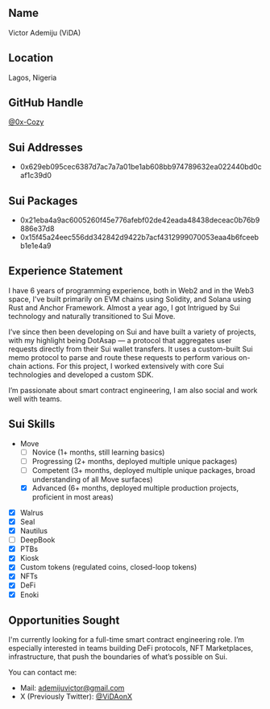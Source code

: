 ## Name
Victor Ademiju (ViDA)

## Location

Lagos, Nigeria

## GitHub Handle

[@0x-Cozy](https://github.com/0x-Cozy)

## Sui Addresses

- 0x629eb095cec6387d7ac7a7a01be1ab608bb974789632ea022440bd0caf1c39d0


## Sui Packages

- 0x21eba4a9ac6005260f45e776afebf02de42eada48438deceac0b76b9886e37d8
- 0x15f45a24eec556dd342842d9422b7acf4312999070053eaa4b6fceebb1e1e4a9

## Experience Statement

I have 6 years of programming experience, both in Web2 and in the Web3 space, I've built primarily on EVM chains using Solidity, and Solana using Rust and Anchor Framework. Almost a year ago, I got Intrigued by Sui technology and naturally transitioned to Sui Move.

I’ve since then been developing on Sui and have built a variety of projects, with my highlight being DotAsap — a protocol that aggregates user requests directly from their Sui wallet transfers. It uses a custom-built Sui memo protocol to parse and route these requests to perform various on-chain actions. For this project, I worked extensively with core Sui technologies and developed a custom SDK.

I’m passionate about smart contract engineering, I am also social and work well with teams.

## Sui Skills

- Move
  - [ ] Novice (1+ months, still learning basics)
  - [ ] Progressing (2+ months, deployed multiple unique packages)
  - [ ] Competent (3+ months, deployed multiple unique packages, broad understanding of all Move surfaces)
  - [x] Advanced (6+ months, deployed multiple production projects, proficient in most areas)
- [x] Walrus
- [x] Seal
- [x] Nautilus
- [ ] DeepBook
- [x] PTBs
- [x] Kiosk
- [x] Custom tokens (regulated coins, closed-loop tokens)
- [x] NFTs
- [x] DeFi
- [x] Enoki

## Opportunities Sought

I'm currently looking for a full-time smart contract engineering role. I’m especially interested in teams building DeFi protocols, NFT Marketplaces, infrastructure, that push the boundaries of what’s possible on Sui.

You can contact me:
- Mail: ademijuvictor@gmail.com
- X (Previously Twitter): [@ViDAonX](https://x.com/ViDAonX)
